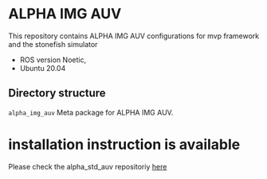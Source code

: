# ALPHA IMG AUV

This repository contains ALPHA IMG AUV configurations for mvp framework and the stonefish simulator

- ROS version Noetic,
- Ubuntu 20.04


## Directory structure
`alpha_img_auv`
Meta package for ALPHA IMG AUV.

# installation instruction is available 
Please check the alpha_std_auv repositoriy [here](https://github.com/GSO-soslab/alpha_std_auv)